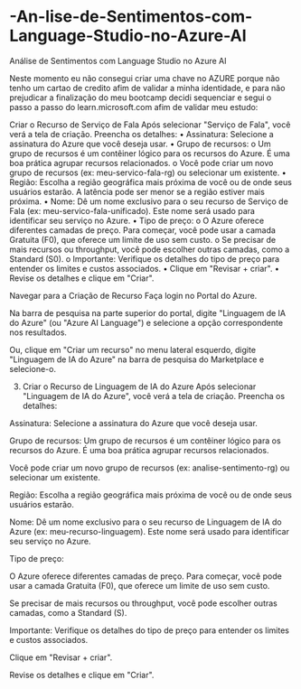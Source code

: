 # -An-lise-de-Sentimentos-com-Language-Studio-no-Azure-AI
 Análise de Sentimentos com Language Studio no Azure AI


Neste momento eu não consegui criar uma chave no AZURE porque não tenho um cartao de credito afim de validar a minha identidade, 
e para não prejudicar a finalização do meu bootcamp decidi sequenciar e segui o passo a passo do learn.microsoft.com afim de validar meu estudo:

Criar o Recurso de Serviço de Fala
Após selecionar "Serviço de Fala", você verá a tela de criação. Preencha os detalhes:
•	Assinatura: Selecione a assinatura do Azure que você deseja usar.
•	Grupo de recursos: o	Um grupo de recursos é um contêiner lógico para os recursos do Azure. É uma boa prática agrupar recursos relacionados.
o	Você pode criar um novo grupo de recursos (ex: meu-servico-fala-rg) ou selecionar um existente.
•	Região: Escolha a região geográfica mais próxima de você ou de onde seus usuários estarão. A latência pode ser menor se a região estiver mais próxima.
•	Nome: Dê um nome exclusivo para o seu recurso de Serviço de Fala (ex: meu-servico-fala-unificado). Este nome será usado para identificar seu serviço no Azure.
•	Tipo de preço:
o	O Azure oferece diferentes camadas de preço. Para começar, você pode usar a camada Gratuita (F0), que oferece um limite de uso sem custo.
o	Se precisar de mais recursos ou throughput, você pode escolher outras camadas, como a Standard (S0).
o	Importante: Verifique os detalhes do tipo de preço para entender os limites e custos associados.
•	Clique em "Revisar + criar".
•	Revise os detalhes e clique em "Criar".


 Navegar para a Criação de Recurso
Faça login no Portal do Azure.

Na barra de pesquisa na parte superior do portal, digite "Linguagem de IA do Azure" (ou "Azure AI Language") e selecione a opção correspondente nos resultados.

Ou, clique em "Criar um recurso" no menu lateral esquerdo, digite "Linguagem de IA do Azure" na barra de pesquisa do Marketplace e selecione-o.

3. Criar o Recurso de Linguagem de IA do Azure
Após selecionar "Linguagem de IA do Azure", você verá a tela de criação. Preencha os detalhes:

Assinatura: Selecione a assinatura do Azure que você deseja usar.

Grupo de recursos: Um grupo de recursos é um contêiner lógico para os recursos do Azure. É uma boa prática agrupar recursos relacionados.

Você pode criar um novo grupo de recursos (ex: analise-sentimento-rg) ou selecionar um existente.

Região: Escolha a região geográfica mais próxima de você ou de onde seus usuários estarão.

Nome: Dê um nome exclusivo para o seu recurso de Linguagem de IA do Azure (ex: meu-recurso-linguagem). Este nome será usado para identificar seu serviço no Azure.

Tipo de preço:

O Azure oferece diferentes camadas de preço. Para começar, você pode usar a camada Gratuita (F0), que oferece um limite de uso sem custo.

Se precisar de mais recursos ou throughput, você pode escolher outras camadas, como a Standard (S).

Importante: Verifique os detalhes do tipo de preço para entender os limites e custos associados.

Clique em "Revisar + criar".

Revise os detalhes e clique em "Criar".
